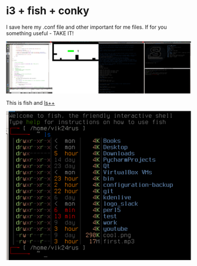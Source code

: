 # i3 + fish + conky #
I save here my .conf file and other important for me files.
If for you something useful - TAKE IT! 

![i3](https://github.com/vik24rus/configuration-backup/blob/master/home_conf/desktop.png)

This is fish and [ls++](https://github.com/trapd00r/ls--)

![fish](https://github.com/vik24rus/configuration-backup/blob/master/home_conf/fish_ls%2B%2B.jpg)
